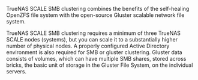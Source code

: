 &NewLine;

TrueNAS SCALE SMB clustering combines the benefits of the self-healing OpenZFS file system with the open-source Gluster scalable network file system.

TrueNAS SCALE SMB clustering requires a minimum of three TrueNAS SCALE nodes (systems), but you can scale it to a substantially higher number of physical nodes.
A properly configured Active Directory environment is also required for SMB or gluster clustering.
Gluster data consists of volumes, which can have multiple SMB shares, stored across bricks, the basic unit of storage in the Gluster File System, on the individual servers. 